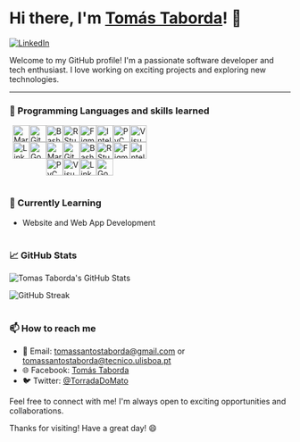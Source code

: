 # Hi there, I'm [Tomás Taborda]()! 👋

[![LinkedIn](https://img.shields.io/badge/LinkedIn-Tomás_Taborda-blue)](https://www.linkedin.com/in/tomás-taborda-a028a8234/)

Welcome to my GitHub profile! I'm a passionate software developer and tech enthusiast. I love working on exciting projects and exploring new technologies.

---

### 🔧 Programming Languages and skills learned

<div style="display: flex; justify-content: center; align-items: center; flex-wrap: wrap; width: 50%;">
    <img alt="Markdown" width="30px" margin="10px" src="https://cdn.jsdelivr.net/gh/devicons/devicon/icons/markdown/markdown-original.svg" />
    <img alt="GitHub" width="30px" margin="10px" src="https://cdn.jsdelivr.net/gh/devicons/devicon/icons/github/github-original.svg" />
    <img alt="Bash" width="30px" margin="10px" src="https://cdn.jsdelivr.net/gh/devicons/devicon/icons/bash/bash-original.svg" />
    <img alt="RStudio" width="30px" margin="10px" src="https://cdn.jsdelivr.net/gh/devicons/devicon/icons/rstudio/rstudio-original.svg" />
    <img alt="Figma" width="30px" margin="10px" src="https://cdn.jsdelivr.net/gh/devicons/devicon/icons/figma/figma-original.svg" />
    <img alt="IntelliJ" width="30px" margin="10px" src="https://cdn.jsdelivr.net/gh/devicons/devicon/icons/intellij/intellij-original.svg" />
    <img alt="PyCharm" width="30px" margin="10px" src="https://cdn.jsdelivr.net/gh/devicons/devicon/icons/pycharm/pycharm-original.svg" />
    <img alt="Visual Studio Code" width="30px" margin="10px" src="https://cdn.jsdelivr.net/gh/devicons/devicon/icons/visualstudio/visualstudio-plain.svg" />
    <img alt="LinkedIn" width="30px" margin="10px" src="https://cdn.jsdelivr.net/gh/devicons/devicon/icons/linkedin/linkedin-original.svg" />
    <img alt="Google" width="30px" margin="10px" src="https://cdn.jsdelivr.net/gh/devicons/devicon/icons/google/google-original.svg" />
    <img alt="Markdown" width="30px" margin="10px" src="https://cdn.jsdelivr.net/gh/devicons/devicon/icons/markdown/markdown-original.svg" />
    <img alt="GitHub" width="30px" margin="10px" src="https://cdn.jsdelivr.net/gh/devicons/devicon/icons/github/github-original.svg" />
    <img alt="Bash" width="30px" margin="10px" src="https://cdn.jsdelivr.net/gh/devicons/devicon/icons/bash/bash-original.svg" />
    <img alt="RStudio" width="30px" margin="10px" src="https://cdn.jsdelivr.net/gh/devicons/devicon/icons/rstudio/rstudio-original.svg" />
    <img alt="Figma" width="30px" margin="10px" src="https://cdn.jsdelivr.net/gh/devicons/devicon/icons/figma/figma-original.svg" />
    <img alt="IntelliJ" width="30px" margin="10px" src="https://cdn.jsdelivr.net/gh/devicons/devicon/icons/intellij/intellij-original.svg" />
    <img alt="PyCharm" width="30px" margin="10px" src="https://cdn.jsdelivr.net/gh/devicons/devicon/icons/pycharm/pycharm-original.svg" />
    <img alt="Visual Studio Code" width="30px" margin="10px" src="https://cdn.jsdelivr.net/gh/devicons/devicon/icons/visualstudio/visualstudio-plain.svg" />
    <img alt="LinkedIn" width="30px" margin="10px" src="https://cdn.jsdelivr.net/gh/devicons/devicon/icons/linkedin/linkedin-original.svg" />
    <img alt="Google" width="30px" margin="10px" src="https://cdn.jsdelivr.net/gh/devicons/devicon/icons/google/google-original.svg" />
  </div>
</div>

#

### 🌱 Currently Learning

- Website and Web App Development

#

### 📈 GitHub Stats

![Tomas Taborda's GitHub Stats](https://github-readme-stats.vercel.app/api?username=thomastabs&show_icons=true&theme=gruvbox)

![GitHub Streak](https://streak-stats.demolab.com?user=thomastabs&theme=gruvbox&border_radius=4.5)

#

### 📫 How to reach me

- 📧 Email: tomassantostaborda@gmail.com or tomassantostaborda@tecnico.ulisboa.pt
- 🌐 Facebook: [Tomás Taborda](https://www.facebook.com/profile.php?id=100007571926646/)
- 🐦 Twitter: [@TorradaDoMato](https://twitter.com/TorradaDoMato)

Feel free to connect with me! I'm always open to exciting opportunities and collaborations.

Thanks for visiting! Have a great day! 😄

